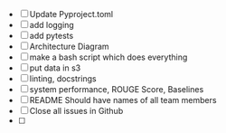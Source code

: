 - [ ] Update Pyproject.toml
- [ ] add logging
- [ ] add pytests
- [ ] Architecture Diagram
- [ ] make a bash script which does everything
- [ ] put data in s3
- [ ] linting, docstrings
- [ ] system performance, ROUGE Score, Baselines
- [ ] README Should have names of all team members
- [ ] Close all issues in Github
- [ ] 